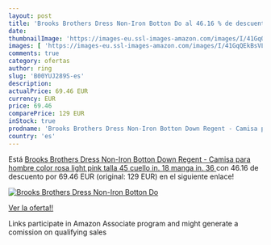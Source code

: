 ```yaml
---
layout: post
title: 'Brooks Brothers Dress Non-Iron Botton Do al 46.16 % de descuento'
date: 
thumbnailImage: 'https://images-eu.ssl-images-amazon.com/images/I/41GqQEkBsVL._SL200_.jpg'
images: [ 'https://images-eu.ssl-images-amazon.com/images/I/41GqQEkBsVL._SL200_.jpg' ]
comments: true
category: ofertas
author: ring
slug: 'B00YUJ289S-es'
description:
actualPrice: 69.46 EUR
currency: EUR
price: 69.46
comparePrice: 129 EUR
inStock: true
prodname: 'Brooks Brothers Dress Non-Iron Botton Down Regent - Camisa para hombre  color rosa  light pink   talla 45  cuello in. 18 manga in. 36 '
country: 'es'
---
```


Está [Brooks Brothers Dress Non-Iron Botton Down Regent - Camisa para hombre  color rosa  light pink   talla 45  cuello in. 18 manga in. 36 ](https://www.amazon.es/dp/B00YUJ289S/?tag=tolees-21) con 46.16 de descuento por 69.46 EUR (original: 129 EUR) en el siguiente enlace!

[![Brooks Brothers Dress Non-Iron Botton Do](https://images-eu.ssl-images-amazon.com/images/I/41GqQEkBsVL._SL200_.jpg)](https://www.amazon.es/dp/B00YUJ289S/?tag=tolees-21)

[Ver la oferta!!](https://www.amazon.es/dp/B00YUJ289S/?tag=tolees-21)

Links participate in Amazon Associate program and might generate a comission on qualifying sales


